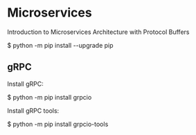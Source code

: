# Microservices
Introduction to Microservices Architecture with Protocol Buffers 

$ python -m pip install --upgrade pip

## gRPC

Install gRPC:

$ python -m pip install grpcio

Install gRPC tools: 

$ python -m pip install grpcio-tools
